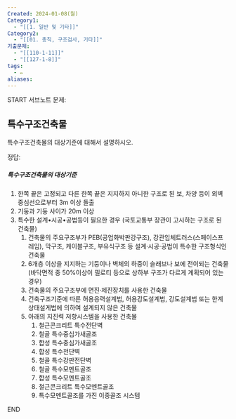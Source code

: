 ```yaml
---
Created: 2024-01-08(월)
Category1:
  - "[[1. 일반 및 기타]]"
Category2:
  - "[[01. 총칙, 구조검사, 기타]]"
기출문제:
  - "[[110-1-11]]"
  - "[[127-1-8]]"
tags:
  - ✏️
aliases:
---
```

START
서브노트
문제:  
## 특수구조건축물

특수구조건축물의 대상기준에 대해서 설명하시오.

정답: 

##### 특수구조건축물의 대상기준

1. 한쪽 끝은 고정되고 다른 한쪽 끝은 지지하지 아니한 구조로 된 보, 차양 등이 외벽 중심선으로부터 3m 이상 돌출
2. 기둥과 기둥 사이가 20m 이상
3. 특수한 설계•시공•공법등이 필요한 경우 (국토교통부 장관이 고시하는 구조로 된 건축물)
	1. 건축물의 주요구조부가 PEB(공업화박판강구조), 강관입체트러스(스페이스프레임), 막구조, 케이블구조, 부유식구조 등 설계·시공·공법이 특수한 구조형식인 건축물
	2. 6개층 이상을 지지하는 기둥이나 벽체의 하중이 슬래브나 보에 전이되는 건축물(바닥면적 중 50%이상이 필로티 등으로 상하부 구조가 다르게 계획되어 있는 경우)
	3. 건축물의 주요구조부에 면진·제진장치를 사용한 건축물
	4. 건축구조기준에 따른 허용응력설계법, 허용강도설계법, 강도설계법 또는 한계상태설게법에 의하여 설계되지 않은 건축물
	5. 아래의 지진력 저항시스템을 사용한 건축물
	    1. 철근콘크리트 특수전단벽
	    2. 철골 특수중심가새골조
	    3. 합성 특수중심가새골조
	    4. 합성 특수전단벽
	    5. 철골 특수강판전단벽
	    6. 철골 특수모멘트골조
	    7. 합성 특수모멘트골조
	    8. 철근콘크리트 특수모멘트골조
	    9. 특수모멘트골조를 가진 이중골조 시스템
<!--ID: 1708047757587-->
END

